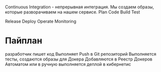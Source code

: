 Continuous Integration - непрерывная интеграция. Мы создаем образы, которые разворачиваем на нашем сервисе.
Plan
Code
Build
Test

Release
Deploy
Operate
Monitoring

# Пайплан

разработчик пишет код
Выполняет Push в Git репозиторий
Выполняется тесты, создаются образы для Докера
Добавляются в Реестр Докеров
Автоматом или в ручную выполняется деплой в кибернетис
